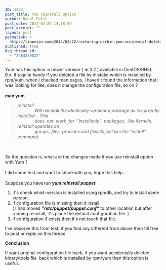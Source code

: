 ```yaml
---
ID: 1253
post_title: Yum reinstall Option
author: Rahul Patil
post_date: 2014-03-22 14:18:09
post_excerpt: ""
layout: post
permalink: >
  http://linuxian.com/2014/03/22/restoring-usrbin-yum-accidental-deletion/
published: true
dsq_thread_id:
  - "2484259522"
---
```

<p>Yum has this option in newer version ( =&gt; 3.2 ) available in CentOS/RHEL 6.x. It's quite handy if you deleted a file by mistake which is installed by rpm/yum. when I checked man pages, I haven't found the information that I was looking for like, does it change the configuration file, so on ?<br /> <br /><b>man yum</b></p><blockquote><i>reinstall<br />               Will reinstall the identically versioned package as is currently  installed.   This<br />              does  not  work  for  "installonly"  packages,  like Kernels. reinstall operates on<br />              groups, files, provides and filelists just like the "install" command.<br /> </i></blockquote><p><br /><br />So the question is, what are the changes made if you use reinstall option with Yum ? <br /><br />I did some test and want to share with you, hope this help. <br /><br />Suppose you have run <i><b>yum reinstall puppet</b></i></p><ol><li>It's check which version is installed using rpmdb, and try to install same version.</li><li>if configuration file is missing then it install. <br />( I had moved <i><b>"/etc/puppet/puppet.conf"</b></i> to other location but after running reinstall, it's place the default configuration file. )</li><li>if configuration if exists then it's not touch that file.</li></ol><p>I've observe this from test, if you find any different from above then fill free to post or reply on this thread.</p><p><b>Conclusion</b> </p><p>If want original configuration file back, if you want accidentally deleted binary/tools file  back which is installed by rpm/yum then this option is useful.</p>